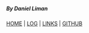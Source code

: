 ##### By Daniel Liman
[HOME](.) | [LOG](TXT/mylog.txt) | [LINKS](LINKS/) | [GITHUB](https://github.com/hyvos07/os242)
